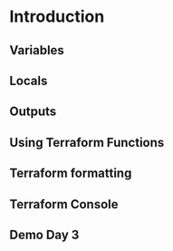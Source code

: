 # Introduction

<!-- day 3 introduction about different types of variables-->


## Variables

<!-- TF_VAR, variable definition, priorities -->

## Locals

## Outputs

## Using Terraform Functions

## Terraform formatting

## Terraform Console

## Demo Day 3